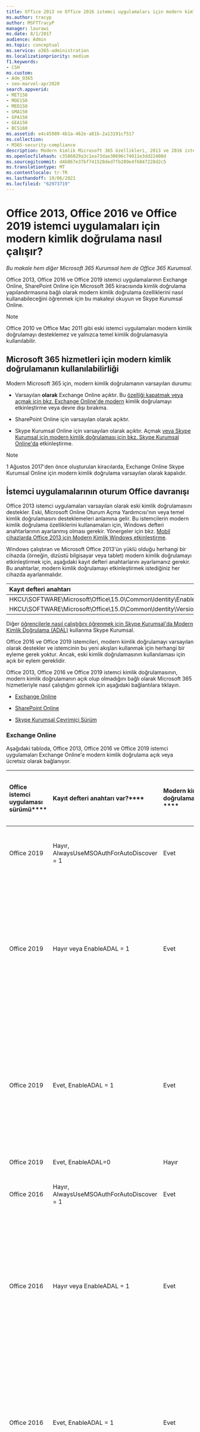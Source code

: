 ```yaml
---
title: Office 2013 ve Office 2016 istemci uygulamaları için modern kimlik doğrulama nasıl çalışır?
ms.author: tracyp
author: MSFTTracyP
manager: laurawi
ms.date: 8/1/2017
audience: Admin
ms.topic: conceptual
ms.service: o365-administration
ms.localizationpriority: medium
f1.keywords:
- CSH
ms.custom:
- Adm_O365
- seo-marvel-apr2020
search.appverid:
- MET150
- MOE150
- MED150
- GMA150
- GPA150
- GEA150
- BCS160
ms.assetid: e4c45989-4b1a-462e-a81b-2a13191cf517
ms.collection:
- M365-security-compliance
description: Modern kimlik Microsoft 365 özellikleri, 2013 ve 2016 istemci Office farklı nasıl çalışır? öğrenin.
ms.openlocfilehash: c3586029a3c1ea73dae30696c74011e3dd22400d
ms.sourcegitcommit: d4b867e37bf741528ded7fb289e4f6847228d2c5
ms.translationtype: MT
ms.contentlocale: tr-TR
ms.lasthandoff: 10/06/2021
ms.locfileid: "62973719"
---
```

# <a name="how-modern-authentication-works-for-office-2013-office-2016-and-office-2019-client-apps"></a>Office 2013, Office 2016 ve Office 2019 istemci uygulamaları için modern kimlik doğrulama nasıl çalışır?

*Bu makale hem diğer Microsoft 365 Kurumsal hem de Office 365 Kurumsal.*

Office 2013, Office 2016 ve Office 2019 istemci uygulamalarının Exchange Online, SharePoint Online için Microsoft 365 kiracısında kimlik doğrulama yapılandırmasına bağlı olarak modern kimlik doğrulama özelliklerini nasıl kullanabileceğini öğrenmek için bu makaleyi okuyun ve Skype Kurumsal Online.

> [!NOTE]
> Office 2010 ve Office Mac 2011 gibi eski istemci uygulamaları modern kimlik doğrulamayı desteklemez ve yalnızca temel kimlik doğrulamasıyla kullanılabilir.

## <a name="availability-of-modern-authentication-for-microsoft-365-services"></a>Microsoft 365 hizmetleri için modern kimlik doğrulamanın kullanılabilirliği

Modern Microsoft 365 için, modern kimlik doğrulamanın varsayılan durumu:

- Varsayılan **olarak** Exchange Online açıktır. Bu [özelliği kapatmak veya açmak için bkz. Exchange Online'de modern](https://support.office.com/article/58018196-f918-49cd-8238-56f57f38d662) kimlik doğrulamayı etkinleştirme veya devre dışı bırakma.

- SharePoint  Online için varsayılan olarak açıktır.

- Skype Kurumsal  Online için varsayılan olarak açıktır. Açmak [veya Skype Kurumsal için modern kimlik doğrulaması için bkz. Skype Kurumsal Online'da](https://social.technet.microsoft.com/wiki/contents/articles/34339.skype-for-business-online-enable-your-tenant-for-modern-authentication.aspx) etkinleştirme.

> [!NOTE]
> 1 Ağustos 2017'den önce oluşturulan kiracılarda, Exchange Online Skype Kurumsal Online için modern kimlik  doğrulama varsayılan olarak kapalıdır.

## <a name="sign-in-behavior-of-office-client-apps"></a>İstemci uygulamalarının oturum Office davranışı

Office 2013 istemci uygulamaları varsayılan olarak eski kimlik doğrulamasını destekler. Eski, Microsoft Online Oturum Açma Yardımcısı'nın veya temel kimlik doğrulamasını desteklemeleri anlamına gelir. Bu istemcilerin modern kimlik doğrulama özelliklerini kullanamaları için, Windows defteri anahtarlarının ayarlanmış olması gerekir. Yönergeler için bkz. [Mobil cihazlarda Office 2013 için Modern Kimlik Windows etkinleştirme](https://support.office.com/article/7dc1c01a-090f-4971-9677-f1b192d6c910).

Windows çalıştıran ve Microsoft Office 2013'ün yüklü olduğu herhangi bir cihazda (örneğin, dizüstü bilgisayar veya tablet) modern kimlik doğrulamayı etkinleştirmek için, aşağıdaki kayıt defteri anahtarlarını ayarlamanız gerekir. Bu anahtarlar, modern kimlik doğrulamayı etkinleştirmek istediğiniz her cihazda ayarlanmalıdır.

|**Kayıt defteri anahtarı**|**Tür**|**Değer** |
|:-------|:------:|--------:|
|HKCU\SOFTWARE\Microsoft\Office\15.0\Common\Identity\EnableADAL  |REG_DWORD  |1  |
|HKCU\SOFTWARE\Microsoft\Office\15.0\Common\Identity\Version |REG_DWORD |1 |

Diğer [öğrencilerle nasıl çalıştığını öğrenmek için Skype Kurumsal'da Modern Kimlik Doğrulama (ADAL)](./hybrid-modern-auth-overview.md) kullanma Skype Kurumsal.

Office 2016 ve Office 2019 istemcileri, modern kimlik doğrulamayı varsayılan olarak destekler ve istemcinin bu yeni akışları kullanmak için herhangi bir eyleme gerek yoktur. Ancak, eski kimlik doğrulamasının kullanılaması için açık bir eylem gereklidir.

Office 2013, Office 2016 ve Office 2019 istemci kimlik doğrulamasının, modern kimlik doğrulamanın açık olup olmadığını bağlı olarak Microsoft 365 hizmetleriyle nasıl çalıştığını görmek için aşağıdaki bağlantılara tıklayın.

- [Exchange Online](modern-auth-for-office-2013-and-2016.md#BK_EchangeOnline)

- [SharePoint Online](modern-auth-for-office-2013-and-2016.md#BK_SharePointOnline)

- [Skype Kurumsal Çevrimiçi Sürüm](modern-auth-for-office-2013-and-2016.md#BK_SFBO)

<a name="BK_EchangeOnline"> </a>
### <a name="exchange-online"></a>Exchange Online

Aşağıdaki tabloda, Office 2013, Office 2016 ve Office 2019 istemci uygulamaları Exchange Online'e modern kimlik doğrulama açık veya ücretsiz olarak bağlanıyor.

|Office istemci uygulaması sürümü****|Kayıt defteri anahtarı var?****|Modern kimlik doğrulamada?****|Kiracı için modern kimlik doğrulaması açıkken kimlik doğrulama davranışı (varsayılan)****|Kiracı için modern kimlik doğrulaması kapalıken kimlik doğrulama davranışı****|
|:-----|:-----|:-----|:-----|:-----|
|Office 2019  <br/> |Hayır, <br> AlwaysUseMSOAuthForAutoDiscover = 1 <br/> |Evet  <br/> |2013, 2016 veya 2019'da modern kimlik doğrulamayı Outlook gerektirir. <br/> [Daha fazla bilgi](https://support.microsoft.com/help/3126599/outlook-prompts-for-password-when-modern-authentication-is-enabled)|Yeni istemci içinde modern kimlik Outlook gerektirir.<br/> |
|Office 2019  <br/> |Hayır veya EnableADAL = 1  <br/> |Evet  <br/> |Önce modern kimlik doğrulama denenir. Sunucu modern kimlik doğrulama bağlantısını reddederse, temel kimlik doğrulaması kullanılır. Kiracı etkin değilken, sunucu modern kimlik doğrulamayı reddeder.  <br/> |Önce modern kimlik doğrulama denenir. Sunucu modern kimlik doğrulama bağlantısını reddederse, temel kimlik doğrulaması kullanılır. Kiracı etkin değilken, sunucu modern kimlik doğrulamayı reddeder.  <br/> |
|Office 2019  <br/> |Evet, EnableADAL = 1  <br/> |Evet  <br/> |Önce modern kimlik doğrulama denenir. Sunucu modern kimlik doğrulama bağlantısını reddederse, temel kimlik doğrulaması kullanılır. Kiracı etkin değilken, sunucu modern kimlik doğrulamayı reddeder.  <br/> |Önce modern kimlik doğrulama denenir. Sunucu modern kimlik doğrulama bağlantısını reddederse, temel kimlik doğrulaması kullanılır. Kiracı etkin değilken, sunucu modern kimlik doğrulamayı reddeder.  <br/> |
|Office 2019  <br/> |Evet, EnableADAL=0  <br/> |Hayır  <br/> |Temel kimlik doğrulaması  <br/> |Temel kimlik doğrulaması  <br/> |
|Office 2016  <br/> |Hayır, <br> AlwaysUseMSOAuthForAutoDiscover = 1 <br/> |Evet  <br/> |2013, 2016 veya 2019'da modern kimlik doğrulamayı gerektirir. <br/> [Daha fazla bilgi](https://support.microsoft.com/help/3126599/outlook-prompts-for-password-when-modern-authentication-is-enabled)|Yeni istemci içinde modern kimlik Outlook gerektirir.<br/> |
|Office 2016  <br/> |Hayır veya EnableADAL = 1  <br/> |Evet  <br/> |Önce modern kimlik doğrulama denenir. Sunucu modern kimlik doğrulama bağlantısını reddederse, temel kimlik doğrulaması kullanılır. Kiracı etkin değilken, sunucu modern kimlik doğrulamayı reddeder.  <br/> |Önce modern kimlik doğrulama denenir. Sunucu modern kimlik doğrulama bağlantısını reddederse, temel kimlik doğrulaması kullanılır. Kiracı etkin değilken, sunucu modern kimlik doğrulamayı reddeder.  <br/> |
|Office 2016  <br/> |Evet, EnableADAL = 1  <br/> |Evet  <br/> |Önce modern kimlik doğrulama denenir. Sunucu modern kimlik doğrulama bağlantısını reddederse, temel kimlik doğrulaması kullanılır. Kiracı etkin değilken, sunucu modern kimlik doğrulamayı reddeder.  <br/> |Önce modern kimlik doğrulama denenir. Sunucu modern kimlik doğrulama bağlantısını reddederse, temel kimlik doğrulaması kullanılır. Kiracı etkin değilken, sunucu modern kimlik doğrulamayı reddeder.  <br/> |
|Office 2016  <br/> |Evet, EnableADAL=0  <br/> |Hayır  <br/> |Temel kimlik doğrulaması  <br/> |Temel kimlik doğrulaması  <br/> |
|Office 2013  <br/> |Hayır  <br/> |Hayır  <br/> |Temel kimlik doğrulaması  <br/> |Temel kimlik doğrulaması  <br/> |
|Office 2013  <br/> |Evet, EnableADAL = 1  <br/> |Evet  <br/> |Önce modern kimlik doğrulama denenir. Sunucu modern kimlik doğrulama bağlantısını reddederse, temel kimlik doğrulaması kullanılır. Kiracı etkin değilken, sunucu modern kimlik doğrulamayı reddeder.  <br/> |Önce modern kimlik doğrulama denenir. Sunucu modern kimlik doğrulama bağlantısını reddederse, temel kimlik doğrulaması kullanılır. Kiracı etkin değilken, sunucu modern kimlik doğrulamayı reddeder.  <br/> |

<a name="BK_SharePointOnline"> </a>
### <a name="sharepoint-online"></a>SharePoint Online

Aşağıdaki tabloda, Office Online'a modern kimlik doğrulama açık veya modern kimlik doğrulama açık ve açık bir şekilde bağlanarak Office 2013, Office 2016 ve SharePoint Office 2019 istemci uygulamaları için kimlik doğrulama davranışı açık almaktadır.

|Office istemci uygulaması sürümü****|Kayıt defteri anahtarı var?****|Modern kimlik doğrulamada?****|Kiracı için modern kimlik doğrulaması açıkken kimlik doğrulama davranışı (varsayılan)****|Kiracı için modern kimlik doğrulaması kapalıken kimlik doğrulama davranışı****|
|:-----|:-----|:-----|:-----|:-----|
|Office 2019  <br/> |Hayır veya EnableADAL = 1  <br/> |Evet  <br/> |Yalnızca modern kimlik doğrulaması.  <br/> |Bağlantı kuramaz.  <br/> |
|Office 2019  <br/> |Evet, EnableADAL = 1  <br/> |Evet  <br/> |Yalnızca modern kimlik doğrulaması.  <br/> |Bağlantı kuramaz.  <br/> |
|Office 2019  <br/> |Evet, EnableADAL = 0  <br/> |Hayır  <br/> |Yalnızca Microsoft Online Oturum Açma Yardımcısı.  <br/> |Yalnızca Microsoft Online Oturum Açma Yardımcısı.  <br/> |
|Office 2016  <br/> |Hayır veya EnableADAL = 1  <br/> |Evet  <br/> |Yalnızca modern kimlik doğrulaması.  <br/> |Bağlantı kuramaz.  <br/> |
|Office 2016  <br/> |Evet, EnableADAL = 1  <br/> |Evet  <br/> |Yalnızca modern kimlik doğrulaması.  <br/> |Bağlantı kuramaz.  <br/> |
|Office 2016  <br/> |Evet, EnableADAL = 0  <br/> |Hayır  <br/> |Yalnızca Microsoft Online Oturum Açma Yardımcısı.  <br/> |Yalnızca Microsoft Online Oturum Açma Yardımcısı.  <br/> |
|Office 2013  <br/> |Hayır  <br/> |Hayır  <br/> |Yalnızca Microsoft Online Oturum Açma Yardımcısı.  <br/> |Yalnızca Microsoft Online Oturum Açma Yardımcısı.  <br/> |
|Office 2013  <br/> |Evet, EnableADAL = 1  <br/> |Evet  <br/> |Yalnızca modern kimlik doğrulaması.  <br/> |Bağlantı kuramaz.  <br/> |

### <a name="skype-for-business-online"></a>Skype Kurumsal Çevrimiçi
<a name="BK_SFBO"> </a>

Aşağıdaki tablo, Office Online'a modern kimlik doğrulama açık veya modern kimlik doğrulama açık veya açık bir şekilde bağlanarak Office 2013, Office 2016 ve Skype Kurumsal Office 2019 istemci uygulamaları için kimlik doğrulama davranışını açıklar.

|Office istemci uygulaması sürümü****|Kayıt defteri anahtarı var?****|Modern kimlik doğrulamada?****|Kiracı için modern kimlik doğrulaması açıkken kimlik doğrulama davranışı****|Kiracı için modern kimlik doğrulaması kapalı olan kimlik doğrulama davranışı (varsayılan)****|
|:-----|:-----|:-----|:-----|:-----|
|Office 2019  <br/> |Hayır veya EnableADAL = 1  <br/> |Evet  <br/> |Önce modern kimlik doğrulama denenir. Sunucu modern kimlik doğrulama bağlantısını reddederse, Microsoft Online Oturum Açma Yardımcısı kullanılır. Skype Kurumsal Online kiracıları etkin değilken, sunucu modern kimlik doğrulamayı reddeder.  <br/> |Önce modern kimlik doğrulama denenir. Sunucu modern kimlik doğrulama bağlantısını reddederse, Microsoft Online Oturum Açma Yardımcısı kullanılır. Skype Kurumsal Online kiracıları etkin değilken, sunucu modern kimlik doğrulamayı reddeder.  <br/> |
|Office 2019  <br/> |Evet, EnableADAL = 1  <br/> |Evet  <br/> |Önce modern kimlik doğrulama denenir. Sunucu modern kimlik doğrulama bağlantısını reddederse, Microsoft Online Oturum Açma Yardımcısı kullanılır. Skype Kurumsal Online kiracıları etkin değilken, sunucu modern kimlik doğrulamayı reddeder.  <br/> |Önce modern kimlik doğrulama denenir. Sunucu modern kimlik doğrulama bağlantısını reddederse, Microsoft Online Oturum Açma Yardımcısı kullanılır. Skype Kurumsal Online kiracıları etkin değilken, sunucu modern kimlik doğrulamayı reddeder.  <br/> |
|Office 2019  <br/> |Evet, EnableADAL = 0  <br/> |Hayır  <br/> |Yalnızca Microsoft Online Oturum Açma Yardımcısı.  <br/> |Yalnızca Microsoft Online Oturum Açma Yardımcısı.  <br/> |
|Office 2016  <br/> |Hayır veya EnableADAL = 1  <br/> |Evet  <br/> |Önce modern kimlik doğrulama denenir. Sunucu modern kimlik doğrulama bağlantısını reddederse, Microsoft Online Oturum Açma Yardımcısı kullanılır. Skype Kurumsal Online kiracıları etkin değilken, sunucu modern kimlik doğrulamayı reddeder.  <br/> |Önce modern kimlik doğrulama denenir. Sunucu modern kimlik doğrulama bağlantısını reddederse, Microsoft Online Oturum Açma Yardımcısı kullanılır. Çevrimiçi kiracılar etkin değilken, Skype Kurumsal modern kimlik doğrulamayı reddeder.  <br/> |
|Office 2016  <br/> |Evet, EnableADAL = 1  <br/> |Evet  <br/> |Önce modern kimlik doğrulama denenir. Sunucu modern kimlik doğrulama bağlantısını reddederse, Microsoft Online Oturum Açma Yardımcısı kullanılır. Çevrimiçi kiracılar etkin değilken, Skype Kurumsal modern kimlik doğrulamayı reddeder.  <br/> |Önce modern kimlik doğrulama denenir. Sunucu modern kimlik doğrulama bağlantısını reddederse, Microsoft Online Oturum Açma Yardımcısı kullanılır. Çevrimiçi kiracılar etkin değilken, Skype Kurumsal modern kimlik doğrulamayı reddeder.  <br/> |
|Office 2016  <br/> |Evet, EnableADAL = 0  <br/> |Hayır  <br/> |Yalnızca Microsoft Online Oturum Açma Yardımcısı.  <br/> |Yalnızca Microsoft Online Oturum Açma Yardımcısı.  <br/> |
|Office 2013  <br/> |Hayır  <br/> |Hayır  <br/> |Yalnızca Microsoft Online Oturum Açma Yardımcısı.  <br/> |Yalnızca Microsoft Online Oturum Açma Yardımcısı.  <br/> |
|Office 2013  <br/> |Evet, EnableADAL = 1  <br/> |Evet  <br/> |Önce modern kimlik doğrulama denenir. Sunucu modern kimlik doğrulama bağlantısını reddederse, Microsoft Online Oturum Açma Yardımcısı kullanılır. Çevrimiçi kiracılar etkin değilken, Skype Kurumsal modern kimlik doğrulamayı reddeder.  <br/> |Yalnızca Microsoft Online Oturum Açma Yardımcısı.  <br/> |

## <a name="see-also"></a>Ayrıca bkz.

[Windows cihazlarında Office 2013 için Modern Kimlik Doğrulamasını etkinleştirme](../admin/security-and-compliance/enable-modern-authentication.md)

[Etki için çok faktörlü kimlik Microsoft 365](../admin/security-and-compliance/multi-factor-authentication-microsoft-365.md)

[Multi-Factor Authentication Microsoft 365 oturum açma](https://support.microsoft.com/office/sign-in-to-microsoft-365-with-multi-factor-authentication-2b856342-170a-438e-9a4f-3c092394d3cb)

[Microsoft 365 Kurumsal genel bakış](microsoft-365-overview.md)